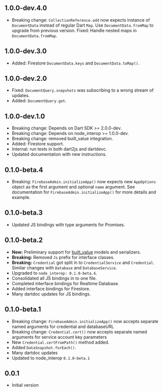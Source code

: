 ## 1.0.0-dev.4.0

- Breaking change: `CollectionReference.add` now expects instance of
  `DocumentData` instead of regular Dart `Map`. Use `DocumentData.fromMap` to
  upgrade from previous version.
  Fixed: Handle nested maps in `DocumentData.fromMap`.

## 1.0.0-dev.3.0

- Added: Firestore `DocumentData.keys` and `DocumentData.toMap()`.

## 1.0.0-dev.2.0

- Fixed: `DocumentQuery.snapshots` was subscribing to a wrong stream of updates.
- Added: `DocumentQuery.get`.

## 1.0.0-dev.1.0

- Breaking change: Depends on Dart SDK >= 2.0.0-dev.
- Breaking change: Depends on node_interop >= 1.0.0-dev.
- Breaking change: removed built_value integration.
- Added: Firestore support.
- Internal: run tests in both dart2js and dartdevc.
- Updated documentation with new instructions.

## 0.1.0-beta.4

- Breaking: `FirebaseAdmin.initializeApp()` now expects new `AppOptions`
    object as the first argument and optional `name` argument. See documentation
    for `FirebaseAdmin.initializeApp()` for more details and example.

## 0.1.0-beta.3

- Updated JS bindings with type arguments for Promises.

## 0.1.0-beta.2

- **New:** Preliminary support for [built_value](https://pub.dartlang.org/packages/built_value) models and serializers.
- **Breaking:** Removed `Js` prefix for interface classes.
- **Breaking:** `Credential` got split in to `CredentialService` and
  `Credential`. Similar changes with `Database` and `DatabaseService`.
- Upgraded to `node_interop: 0.1.0-beta.4`.
- Consolidated all JS bindings in to one file.
- Completed interface bindings for Realtime Database.
- Added interface bindings for Firestore.
- Many dartdoc updates for JS bindings.

## 0.1.0-beta.1

- Breaking change: `FirebaseAdmin.initializeApp()` now accepts separate named
    arguments for credential and databaseURL
- Breaking change: `Credential.cert()` now accepts separate named arguments
    for service account key parameters
- New `Credential.certFromPath()` method added.
- Added `DataSnapshot.forEach()`.
- Many dartdoc updates
- Updated to node_interop `0.1.0-beta.1`

## 0.0.1

- Initial version
